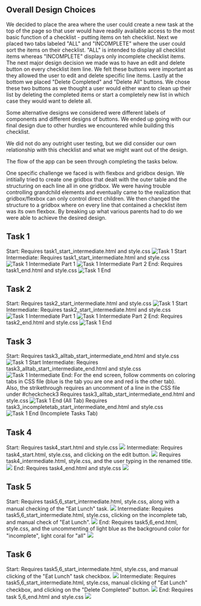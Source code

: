 Overall Design Choices
------------------------------------------------------
We decided to place the area where the user could create a new task at the top of the page so that user would have
readily available access to the most basic function of a checklist - putting items on teh checklist. Next we placed two
tabs labeled "ALL" and "INCOMPLETE" where the user could sort the items on their checklist. "ALL" is intended to display
all checklist items whereas "INCOMPLETE" displays only incomplete checklist items. The next major design decision we
made was to have an edit and delete button on every checklist item line. We felt these buttons were important as they 
allowed the user to edit and delete specific line items. Lastly at the bottom we placed "Delete Completed" and "Delete 
All" buttons. We chose these two buttons as we thought a user would either want to clean up their list by deleting the 
completed items or start a completely new list in which case they would want to delete all.

Some alternative designs we considered were different labels of components and different designs of buttons. We ended
up going with our final design due to other hurdles we encountered while building this checklist. 

We did not do any outright user testing, but we did consider our own relationship with this checklist and what we might 
want out of the design.

The flow of the app can be seen through completing the tasks below.

One specific challenge we faced is with flexbox and gridbox design. We intitially tried to create one gridbox that dealt
with the outer table and the structuring on each line all in one gridbox. We were having trouble controlling grandchild
elements and eventually came to the realization that gridbox/flexbox can only control direct children. We then changed 
the structure to a gridbox where on every line that contained a checklist item was its own flexbox. By breaking up what 
various parents had to do we were able to achieve the desired design.

Task 1
------------------------------------------------------
Start:
Requires task1_start_intermediate.html and style.css
![Task 1 Start](Screenshots/task1_start.png)
Intermediate:
Requires task1_start_intermediate.html and style.css
![Task 1 Intermediate Part 1](Screenshots/task1_intermediate.png)
![Task 1 Intermediate Part 2](Screenshots/task1_intermediate_p2.png)
End:
Requires task1_end.html and style.css
![Task 1 End](Screenshots/task1_end.png)

Task 2
------------------------------------------------------
Start:
Requires task2_start_intermediate.html and style.css
![Task 1 Start](Screenshots/task2_start.png)
Intermediate:
Requires task2_start_intermediate.html and style.css
![Task 1 Intermediate Part 1](Screenshots/task2_intermediate.png)
![Task 1 Intermediate Part 2](Screenshots/task2_intermediate_p2.png)
End:
Requires task2_end.html and style.css
![Task 1 End](Screenshots/task2_end.png)

Task 3
------------------------------------------------------
Start:
Requires task3_alltab_start_intermediate_end.html and style.css
![Task 1 Start](Screenshots/task3_start.png)
Intermediate:
Requires task3_alltab_start_intermediate_end.html and style.css
![Task 1 Intermediate](Screenshots/task3_intermediate.png)
End:
For the end screen, follow comments on coloring tabs in CSS file (blue is the tab you are one and red is the other tab).
<br>
Also, the strikethrough requires an uncomment of a line in the CSS file under #checkcheck3
Requires task3_alltab_start_intermediate_end.html and style.css
![Task 1 End (All Tab)](Screenshots/task3_end_all_tab.png)
Requires task3_incompletetab_start_intermediate_end.html and style.css
![Task 1 End (Incomplete Tasks Tab)](Screenshots/task3_end_incomplete_tab.png)

Task 4
------------------------------------------------------
Start:
Requires task4_start.html and style.css
![](Screenshots/task4_start.png)
Intermediate:
Requires task4_start.html, style.css, and clicking on the edit button.
![](Screenshots/task4_intermediate.png)
Requires task4_intermediate.html, style.css, and the user typing in the renamed title.
![](Screenshots/task4_intermediate_p2.png)
End:
Requires task4_end.html and style.css
![](Screenshots/task4_end.png)

Task 5
------------------------------------------------------
Start:
Requires task5,6_start_intermediate.html, style.css, along with a manual checking of the "Eat Lunch" task. 
![](Screenshots/task5_start.png)
Intermediate:
Requires task5,6_start_intermediate.html, style.css, clicking on the incomplete tab, and manual check of "Eat Lunch".
![](Screenshots/task5_intermediate.png)
End:
Requires task5,6_end.html, style.css, and the uncommenting of light blue as the background color for "incomplete", 
light coral for "all"
![](Screenshots/task5_end.png)

Task 6
------------------------------------------------------
Start:
Requires task5,6_start_intermediate.html, style.css, and manual clicking of the "Eat Lunch" task checkbox.
![](Screenshots/task6_start.png)
Intermediate:
Requires task5,6_start_intermediate.html, style.css, manual clicking of "Eat Lunch" checkbox, and clicking on the 
"Delete Completed" button.
![](Screenshots/task6_intermediate.png)
End:
Requires task 5,6_end.html and style.css
![](Screenshots/task6_end.png)